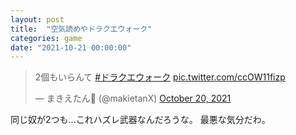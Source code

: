 ```yaml
---
layout: post
title:  "空気読めやドラクエウォーク"
categories: game
date: "2021-10-21 00:00:00"
---
```


<blockquote class="twitter-tweet tw-align-center" data-conversation="none"><p lang="ja" dir="ltr">2個もいらんて <a href="https://twitter.com/hashtag/%E3%83%89%E3%83%A9%E3%82%AF%E3%82%A8%E3%82%A6%E3%82%A9%E3%83%BC%E3%82%AF?src=hash&amp;ref_src=twsrc%5Etfw">#ドラクエウォーク</a> <a href="https://t.co/ccOW11fizp">pic.twitter.com/ccOW11fizp</a></p>&mdash; まきえたん🥦 (@makietanX) <a href="https://twitter.com/makietanX/status/1450876674770300930?ref_src=twsrc%5Etfw">October 20, 2021</a></blockquote> <script async src="https://platform.twitter.com/widgets.js" charset="utf-8"></script>

同じ奴が2つも...これハズレ武器なんだろうな。
最悪な気分だわ。
